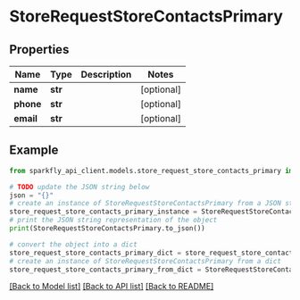 # StoreRequestStoreContactsPrimary


## Properties

Name | Type | Description | Notes
------------ | ------------- | ------------- | -------------
**name** | **str** |  | [optional] 
**phone** | **str** |  | [optional] 
**email** | **str** |  | [optional] 

## Example

```python
from sparkfly_api_client.models.store_request_store_contacts_primary import StoreRequestStoreContactsPrimary

# TODO update the JSON string below
json = "{}"
# create an instance of StoreRequestStoreContactsPrimary from a JSON string
store_request_store_contacts_primary_instance = StoreRequestStoreContactsPrimary.from_json(json)
# print the JSON string representation of the object
print(StoreRequestStoreContactsPrimary.to_json())

# convert the object into a dict
store_request_store_contacts_primary_dict = store_request_store_contacts_primary_instance.to_dict()
# create an instance of StoreRequestStoreContactsPrimary from a dict
store_request_store_contacts_primary_from_dict = StoreRequestStoreContactsPrimary.from_dict(store_request_store_contacts_primary_dict)
```
[[Back to Model list]](../README.md#documentation-for-models) [[Back to API list]](../README.md#documentation-for-api-endpoints) [[Back to README]](../README.md)


